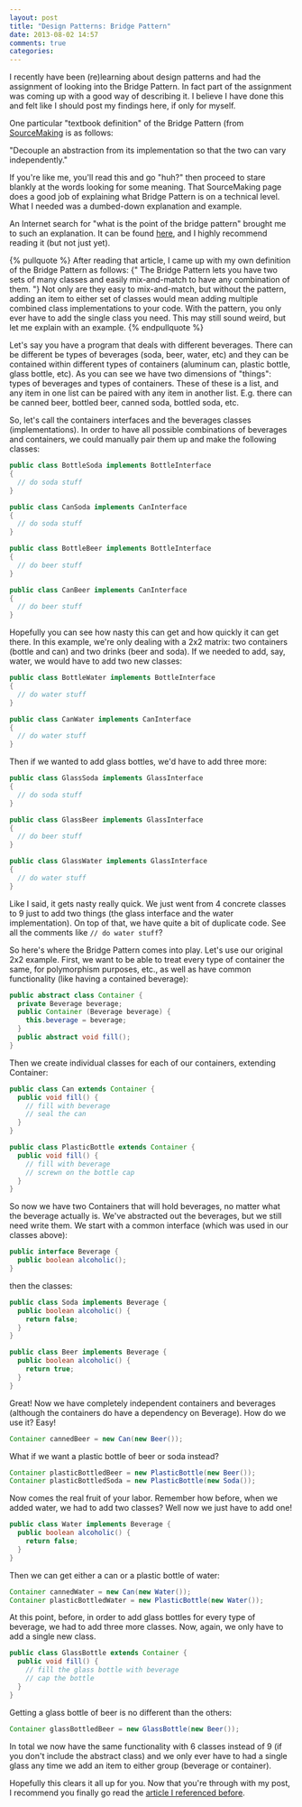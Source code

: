 ```yaml
---
layout: post
title: "Design Patterns: Bridge Pattern"
date: 2013-08-02 14:57
comments: true
categories: 
---
```

I recently have been (re)learning about design patterns and had the assignment of looking into the Bridge Pattern. In fact part of the assignment was coming up with a good way of describing it. I believe I have done this and felt like I should post my findings here, if only for myself.
<!--more-->
One particular "textbook definition" of the Bridge Pattern (from [SourceMaking](http://sourcemaking.com/design_patterns/bridge) is as follows:

"Decouple an abstraction from its implementation so that the two can vary independently."

If you're like me, you'll read this and go "huh?" then proceed to stare blankly at the words looking for some meaning. That SourceMaking page does a good job of explaining what Bridge Pattern is on a technical level. What I needed was a dumbed-down explanation and example.

An Internet search for "what is the point of the bridge pattern" brought me to such an explanation. It can be found [here](http://softwarejedi.wordpress.com/2013/04/16/design-patterns-and-scala-the-bridge-pattern/), and I highly recommend reading it (but not just yet).

{% pullquote %}
After reading that article, I came up with my own definition of the Bridge Pattern as follows: {" The Bridge Pattern lets you have two sets of many classes and easily mix-and-match to have any combination of them. "} Not only are they easy to mix-and-match, but without the pattern, adding an item to either set of classes would mean adding multiple combined class implementations to your code. With the pattern, you only ever have to add the single class you need. This may still sound weird, but let me explain with an example.
{% endpullquote %}

Let's say you have a program that deals with different beverages. There can be different be types of beverages (soda, beer, water, etc) and they can be contained within different types of containers (aluminum can, plastic bottle, glass bottle, etc). As you can see we have two dimensions of "things": types of beverages and types of containers. These of these is a list, and any item in one list can be paired with any item in another list. E.g. there can be canned beer, bottled beer, canned soda, bottled soda, etc.

So, let's call the containers interfaces and the beverages classes (implementations). In order to have all possible combinations of beverages and containers, we could manually pair them up and make the following classes:

```java
public class BottleSoda implements BottleInterface
{
  // do soda stuff
}

public class CanSoda implements CanInterface
{
  // do soda stuff
}

public class BottleBeer implements BottleInterface
{
  // do beer stuff
}

public class CanBeer implements CanInterface
{
  // do beer stuff
}
```

Hopefully you can see how nasty this can get and how quickly it can get there. In this example, we're only dealing with a 2x2 matrix: two containers (bottle and can) and two drinks (beer and soda). If we needed to add, say, water, we would have to add two new classes:

```java
public class BottleWater implements BottleInterface
{
  // do water stuff
}

public class CanWater implements CanInterface
{
  // do water stuff
}
```

Then if we wanted to add glass bottles, we'd have to add three more:

```java
public class GlassSoda implements GlassInterface
{
  // do soda stuff
}

public class GlassBeer implements GlassInterface
{
  // do beer stuff
}

public class GlassWater implements GlassInterface
{
  // do water stuff
}
```

Like I said, it gets nasty really quick. We just went from 4 concrete classes to 9 just to add two things (the glass interface and the water implementation). On top of that, we have quite a bit of duplicate code. See all the comments like ```// do water stuff```?

So here's where the Bridge Pattern comes into play. Let's use our original 2x2 example. First, we want to be able to treat every type of container the same, for polymorphism purposes, etc., as well as have common functionality (like having a contained beverage):

```java
public abstract class Container {
  private Beverage beverage;
  public Container (Beverage beverage) {
    this.beverage = beverage;
  }
  public abstract void fill();
}
```

Then we create individual classes for each of our containers, extending Container:

```java
public class Can extends Container {
  public void fill() {
    // fill with beverage
    // seal the can
  }
}

public class PlasticBottle extends Container {
  public void fill() {
    // fill with beverage
    // screwn on the bottle cap
  }
}
```

So now we have two Containers that will hold beverages, no matter what the beverage actually is. We've abstracted out the beverages, but we still need write them. We start with a common interface (which was used in our classes above):

```java
public interface Beverage {
  public boolean alcoholic();
}
```

then the classes:

```java
public class Soda implements Beverage {
  public boolean alcoholic() {
    return false;
  }
}

public class Beer implements Beverage {
  public boolean alcoholic() {
    return true;
  }
}
```

Great! Now we have completely independent containers and beverages (although the containers do have a dependency on Beverage). How do we use it? Easy!

```java
Container cannedBeer = new Can(new Beer());
```

What if we want a plastic bottle of beer or soda instead?

```java
Container plasticBottledBeer = new PlasticBottle(new Beer());
Container plasticBottledSoda = new PlasticBottle(new Soda());
```

Now comes the real fruit of your labor. Remember how before, when we added water, we had to add two classes? Well now we just have to add one!

```java
public class Water implements Beverage {
  public boolean alcoholic() {
    return false;
  }
}
```

Then we can get either a can or a plastic bottle of water:

```java
Container cannedWater = new Can(new Water());
Container plasticBottledWater = new PlasticBottle(new Water());
```

At this point, before, in order to add glass bottles for every type of beverage, we had to add three more classes. Now, again, we only have to add a single new class.

```java
public class GlassBottle extends Container {
  public void fill() {
    // fill the glass bottle with beverage
    // cap the bottle
  }
}
```

Getting a glass bottle of beer is no different than the others:

```java
Container glassBottledBeer = new GlassBottle(new Beer());
```

In total we now have the same functionality with 6 classes instead of 9 (if you don't include the abstract class) and we only ever have to had a single glass any time we add an item to either group (beverage or container).

Hopefully this clears it all up for you. Now that you're through with my post, I recommend you finally go read the [article I referenced before](http://softwarejedi.wordpress.com/2013/04/16/design-patterns-and-scala-the-bridge-pattern/).

